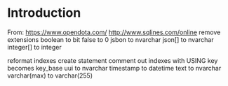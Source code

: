# Introduction 

From: https://www.opendota.com/
http://www.sqlines.com/online
remove extensions
boolean to bit
false to 0
jsbon to nvarchar
json[] to nvarchar
integer[] to integer

reformat indexes create statement
comment out indexes with USING
key becomes key_base
uui to nvarchar
timestamp to datetime
text to nvarchar
varchar(max) to varchar(255)